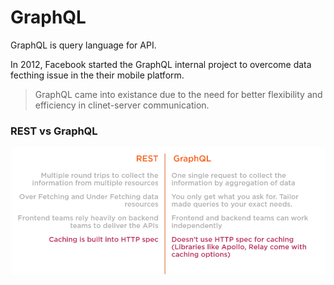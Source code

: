 # GraphQL

GraphQL is query language for API.

In 2012, Facebook started the GraphQL internal project to overcome data fecthing issue in the their mobile platform.

> GraphQL came into existance due to the need for better flexibility and efficiency in clinet-server communication.

### REST vs GraphQL

![img text](https://github.com/milindchavan12/graphql/blob/master/restvsgraphql.png)
